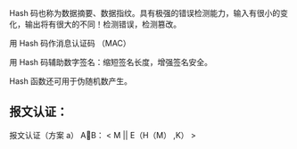 Hash 码也称为数据摘要、数据指纹。具有极强的错误检测能力，输入有很小的变化，输出将有很大的不同！检测错误，检测篡改。

用 Hash 码作消息认证码 （MAC）

用 Hash 码辅助数字签名：缩短签名长度，增强签名安全。

Hash 函数还可用于伪随机数产生。

## 报文认证：
报文认证（方案 a）
AB： < M || E（H（M） ,K） >

